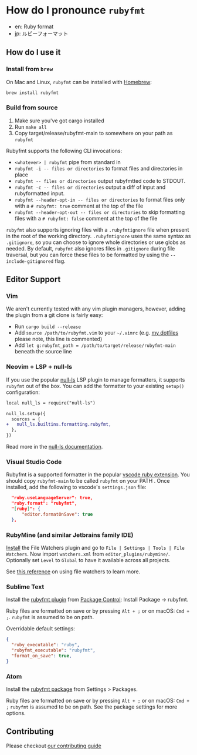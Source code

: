# How do I pronounce `rubyfmt`
* en: Ruby format
* jp: ルビーフォーマット

## How do I use it


### Install from `brew`

On Mac and Linux, `rubyfmt` can be installed with [Homebrew](https://brew.sh/):

```bash
brew install rubyfmt
```

### Build from source

1. Make sure you've got cargo installed
2. Run `make all`
3. Copy target/release/rubyfmt-main to somewhere on your path as `rubyfmt`

Rubyfmt supports the following CLI invocations:

* `<whatever> | rubyfmt` pipe from standard in
* `rubyfmt -i -- files or directories` to format files and directories in place
* `rubyfmt -- files or directories` output rubyfmtted code to STDOUT.
* `rubyfmt -c -- files or directories` output a diff of input and rubyformatted input.
* `rubyfmt --header-opt-in -- files or directories` to format files only with a `# rubyfmt: true` comment at the top of the file
* `rubyfmt --header-opt-out -- files or directories` to skip formatting files with a `# rubyfmt: false` comment at the top of the file

`rubyfmt` also supports ignoring files with a `.rubyfmtignore` file when present in the root of the working directory.
`.rubyfmtignore` uses the same syntax as `.gitignore`, so you can choose to ignore whole directories or use globs as needed.
By default, `rubyfmt` also ignores files in `.gitignore` during file traversal, but you can force these files to be formatted by using the `--include-gitignored` flag.

## Editor Support

### Vim

We aren't currently tested with any vim plugin managers, however, adding the
plugin from a git clone is fairly easy:

* Run `cargo build --release`
* Add `source /path/to/rubyfmt.vim` to your `~/.vimrc` (e.g. [my dotfiles](https://github.com/penelopezone/dotfiles/commit/2c0e9c1215de368e64e063021e9523aa349c5454#diff-2152fa38b4d8bb10c75d6339a959650dR253) please note, this line is commented)
* Add `let g:rubyfmt_path = /path/to/target/release/rubyfmt-main` beneath the source line

### Neovim + LSP + null-ls

If you use the popular [null-ls](https://github.com/jose-elias-alvarez/null-ls.nvim) LSP plugin to manage formatters, it supports `rubyfmt` out of the box. You can add the formatter to your existing `setup()` configuration:

```diff
local null_ls = require("null-ls")

null_ls.setup({
  sources = {
+   null_ls.builtins.formatting.rubyfmt,
  },
})
```

Read more in the [null-ls documentation](https://github.com/jose-elias-alvarez/null-ls.nvim/blob/main/doc/BUILTINS.md#rubyfmt).

### Visual Studio Code

Rubyfmt is a supported formatter in the popular
[vscode ruby extension](https://marketplace.visualstudio.com/items?itemName=rebornix.Ruby).
You should copy `rubyfmt-main` to be called `rubyfmt` on your PATH .
Once installed, add the following to vscode's `settings.json` file:

``` json
  "ruby.useLanguageServer": true,
  "ruby.format": "rubyfmt",
  "[ruby]": {
      "editor.formatOnSave": true
  },
```

### RubyMine (and similar Jetbrains family IDE)

[Install](https://www.jetbrains.com/help/ruby/settings-tools-file-watchers.html) the File Watchers plugin and go to `File | Settings | Tools | File Watchers`. Now import `watchers.xml` from `editor_plugins/rubymine/`. Optionally set `Level` to `Global` to have it available across all projects.

See [this reference](https://www.jetbrains.com/help/ruby/using-file-watchers.html#ws_filewatcher_type_and_location_of_input_files) on using file watchers to learn more.

### Sublime Text

Install the [rubyfmt plugin](https://github.com/toreriklinnerud/sublime-rubyfmt/) from [Package Control](https://packagecontrol.io): Install Package -> rubyfmt.

Ruby files are formatted on save or by pressing `Alt + ;` or on macOS: `Cmd + ;`. `rubyfmt` is assumed to be on path.

Overridable default settings:
 ``` json
 {
   "ruby_executable": "ruby",
   "rubyfmt_executable": "rubyfmt",
   "format_on_save": true,
 }
 ```

 ### Atom

Install the [rubyfmt package](https://github.com/toreriklinnerud/atom-rubyfmt/) from Settings > Packages.

Ruby files are formatted on save or by pressing `Alt + ;` or on macOS: `Cmd + ;` `rubyfmt` is assumed to be on path. See the package settings for more options.

## Contributing

Please checkout [our contributing guide](./CONTRIBUTING.md)
